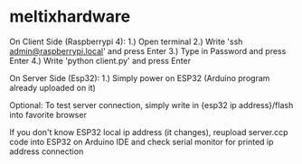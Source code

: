 # meltixhardware

On Client Side (Raspberrypi 4):
1.) Open terminal
2.) Write 'ssh admin@raspberrypi.local' and press Enter
3.) Type in Password and press Enter
4.) Write 'python client.py' and press Enter

On Server Side (Esp32):
1.) Simply power on ESP32 (Arduino program already uploaded on it)

Optional: To test server connection, simply write in {esp32 ip address}/flash into favorite browser

If you don't know ESP32 local ip address (it changes), reupload server.ccp code into
ESP32 on Arduino IDE and check serial monitor for printed ip address connection